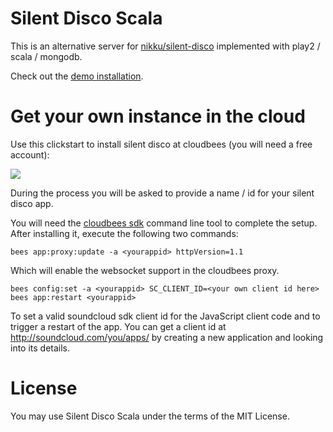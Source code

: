 Silent Disco Scala
==================

This is an alternative server for [nikku/silent-disco](https://github.com/nikku/silent-disco) implemented with play2 / scala / mongodb.

Check out the [demo installation](http://silent-disco-scala.drobisch.cloudbees.net/).

Get your own instance in the cloud
==================================

Use this clickstart to install silent disco at cloudbees (you will need a free account):

<a href="https://grandcentral.cloudbees.com/?#CB_clickstart=https://raw.github.com/adrobisch/silent-disco-scala/master/clickstart.json"><img src="https://d3ko533tu1ozfq.cloudfront.net/clickstart/deployInstantly.png"/></a>

During the process you will be asked to provide a name / id for your silent disco app.

You will need the [cloudbees sdk](https://wiki.cloudbees.com/bin/view/RUN/BeesSDK) command line tool to complete the setup. 
After installing it, execute the following two commands:

    bees app:proxy:update -a <yourappid> httpVersion=1.1

Which will enable the websocket support in the cloudbees proxy.

    bees config:set -a <yourappid> SC_CLIENT_ID=<your own client id here>
    bees app:restart <yourappid>

To set a valid soundcloud sdk client id for the JavaScript client code and to trigger a restart of the app. 
You can get a client id at http://soundcloud.com/you/apps/ by creating a new application and looking into its details.

License
=======

You may use Silent Disco Scala under the terms of the MIT License.


